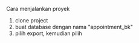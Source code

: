 Cara menjalankan proyek
1. clone project 
2. buat database dengan nama "appointment_bk"
3. pilih export, kemudian pilih 
